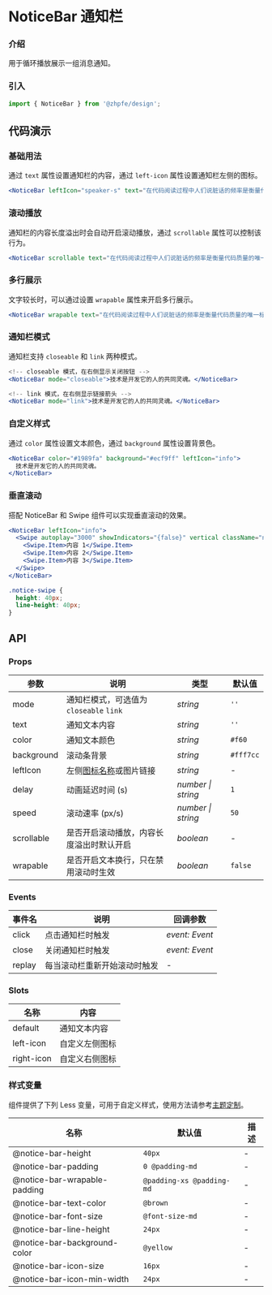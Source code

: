 # NoticeBar 通知栏

### 介绍

用于循环播放展示一组消息通知。

### 引入

```js
import { NoticeBar } from '@zhpfe/design';
```

## 代码演示

### 基础用法

通过 `text` 属性设置通知栏的内容，通过 `left-icon` 属性设置通知栏左侧的图标。

```jsx
<NoticeBar leftIcon="speaker-s" text="在代码阅读过程中人们说脏话的频率是衡量代码质量的唯一标准。" />
```

### 滚动播放

通知栏的内容长度溢出时会自动开启滚动播放，通过 `scrollable` 属性可以控制该行为。

```jsx
<NoticeBar scrollable text="在代码阅读过程中人们说脏话的频率是衡量代码质量的唯一标准。" />
```

### 多行展示

文字较长时，可以通过设置 `wrapable` 属性来开启多行展示。

```jsx
<NoticeBar wrapable text="在代码阅读过程中人们说脏话的频率是衡量代码质量的唯一标准。" />
```

### 通知栏模式

通知栏支持 `closeable` 和 `link` 两种模式。

```jsx
<!-- closeable 模式，在右侧显示关闭按钮 -->
<NoticeBar mode="closeable">技术是开发它的人的共同灵魂。</NoticeBar>

<!-- link 模式，在右侧显示链接箭头 -->
<NoticeBar mode="link">技术是开发它的人的共同灵魂。</NoticeBar>
```

### 自定义样式

通过 `color` 属性设置文本颜色，通过 `background` 属性设置背景色。

```jsx
<NoticeBar color="#1989fa" background="#ecf9ff" leftIcon="info">
  技术是开发它的人的共同灵魂。
</NoticeBar>
```

### 垂直滚动

搭配 NoticeBar 和 Swipe 组件可以实现垂直滚动的效果。

```jsx
<NoticeBar leftIcon="info">
  <Swipe autoplay="3000" showIndicators="{false}" vertical className="notice-swipe">
    <Swipe.Item>内容 1</Swipe.Item>
    <Swipe.Item>内容 2</Swipe.Item>
    <Swipe.Item>内容 3</Swipe.Item>
  </Swipe>
</NoticeBar>
```

```css
.notice-swipe {
  height: 40px;
  line-height: 40px;
}
```

## API

### Props

| 参数       | 说明                                     | 类型               | 默认值    |
| ---------- | ---------------------------------------- | ------------------ | --------- |
| mode       | 通知栏模式，可选值为 `closeable` `link`  | _string_           | `''`      |
| text       | 通知文本内容                             | _string_           | `''`      |
| color      | 通知文本颜色                             | _string_           | `#f60`    |
| background | 滚动条背景                               | _string_           | `#fff7cc` |
| leftIcon   | 左侧[图标名称](#/zh-CN/icon)或图片链接   | _string_           | -         |
| delay      | 动画延迟时间 (s)                         | _number \| string_ | `1`       |
| speed      | 滚动速率 (px/s)                          | _number \| string_ | `50`      |
| scrollable | 是否开启滚动播放，内容长度溢出时默认开启 | _boolean_          | -         |
| wrapable   | 是否开启文本换行，只在禁用滚动时生效     | _boolean_          | `false`   |

### Events

| 事件名 | 说明                         | 回调参数       |
| ------ | ---------------------------- | -------------- |
| click  | 点击通知栏时触发             | _event: Event_ |
| close  | 关闭通知栏时触发             | _event: Event_ |
| replay | 每当滚动栏重新开始滚动时触发 | -              |

### Slots

| 名称       | 内容           |
| ---------- | -------------- |
| default    | 通知文本内容   |
| left-icon  | 自定义左侧图标 |
| right-icon | 自定义右侧图标 |

### 样式变量

组件提供了下列 Less 变量，可用于自定义样式，使用方法请参考[主题定制](#/zh-CN/theme)。

| 名称                         | 默认值                    | 描述 |
| ---------------------------- | ------------------------- | ---- |
| @notice-bar-height           | `40px`                    | -    |
| @notice-bar-padding          | `0 @padding-md`           | -    |
| @notice-bar-wrapable-padding | `@padding-xs @padding-md` | -    |
| @notice-bar-text-color       | `@brown`            | -    |
| @notice-bar-font-size        | `@font-size-md`           | -    |
| @notice-bar-line-height      | `24px`                    | -    |
| @notice-bar-background-color | `@yellow`           | -    |
| @notice-bar-icon-size        | `16px`                    | -    |
| @notice-bar-icon-min-width   | `24px`                    | -    |
